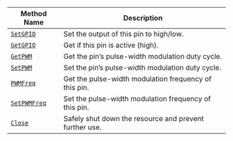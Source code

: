| Method Name                                   | Description                                            |
| --------------------------------------------- | ------------------------------------------------------ |
| [`SetGPIO`](/machine/components/board/#setgpio)       | Set the output of this pin to high/low.                |
| [`GetGPIO`](/machine/components/board/#getgpio)       | Get if this pin is active (high).                      |
| [`GetPWM`](/machine/components/board/#getpwm)         | Get the pin’s pulse-width modulation duty cycle.       |
| [`SetPWM`](/machine/components/board/#pwmfreq)        | Set the pin’s pulse-width modulation duty cycle.       |
| [`PWMFreq`](/machine/components/board/#pwmfreq)       | Get the pulse-width modulation frequency of this pin.  |
| [`SetPWMFreq`](/machine/components/board/#setpwmfreq) | Set the pulse-width modulation frequency of this pin.  |
| [`Close`](/machine/components/board/#close)           | Safely shut down the resource and prevent further use. |
